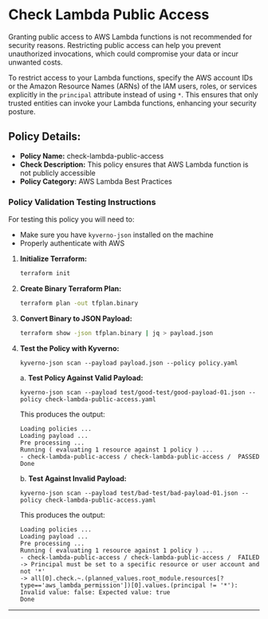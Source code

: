 # Check Lambda Public Access

Granting public access to AWS Lambda functions is not recommended for security reasons. Restricting public access can help you prevent unauthorized invocations, which could compromise your data or incur unwanted costs.

To restrict access to your Lambda functions, specify the AWS account IDs or the Amazon Resource Names (ARNs) of the IAM users, roles, or services explicitly in the `principal` attribute instead of using `*`. This ensures that only trusted entities can invoke your Lambda functions, enhancing your security posture.

## Policy Details:

- **Policy Name:** check-lambda-public-access
- **Check Description:** This policy ensures that AWS Lambda function is not publicly accessible
- **Policy Category:** AWS Lambda Best Practices

### Policy Validation Testing Instructions

For testing this policy you will need to:
- Make sure you have `kyverno-json` installed on the machine 
- Properly authenticate with AWS

1. **Initialize Terraform:**
    ```bash
    terraform init
    ```

2. **Create Binary Terraform Plan:**
    ```bash
    terraform plan -out tfplan.binary
    ```

3. **Convert Binary to JSON Payload:**
    ```bash
    terraform show -json tfplan.binary | jq > payload.json
    ```

4. **Test the Policy with Kyverno:**
    ```
    kyverno-json scan --payload payload.json --policy policy.yaml
    ```

    a. **Test Policy Against Valid Payload:**
    ```
    kyverno-json scan --payload test/good-test/good-payload-01.json --policy check-lambda-public-access.yaml 
    ```

    This produces the output:
    ```
    Loading policies ...
    Loading payload ...
    Pre processing ...
    Running ( evaluating 1 resource against 1 policy ) ...
    - check-lambda-public-access / check-lambda-public-access /  PASSED
    Done
    ```

    b. **Test Against Invalid Payload:**
    ```
    kyverno-json scan --payload test/bad-test/bad-payload-01.json --policy check-lambda-public-access.yaml 
    ```

    This produces the output:
    ```
    Loading policies ...
    Loading payload ...
    Pre processing ...
    Running ( evaluating 1 resource against 1 policy ) ...
    - check-lambda-public-access / check-lambda-public-access /  FAILED
    -> Principal must be set to a specific resource or user account and not '*'
    -> all[0].check.~.(planned_values.root_module.resources[?type=='aws_lambda_permission'])[0].values.(principal != '*'): Invalid value: false: Expected value: true
    Done
    ```

---